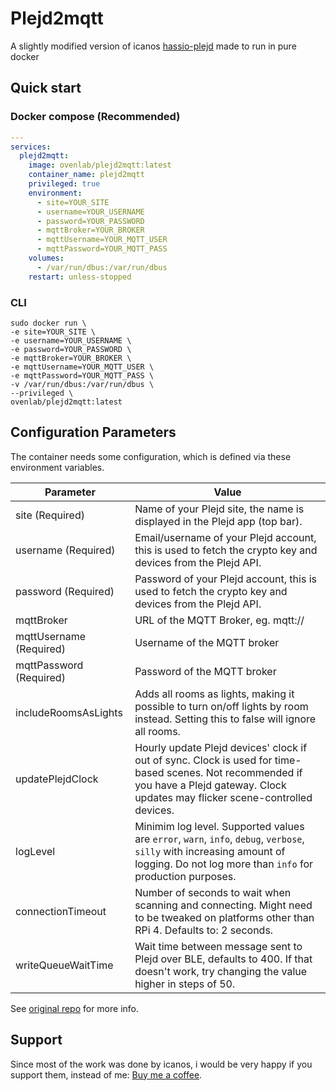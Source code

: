 # Plejd2mqtt

A slightly modified version of icanos [hassio-plejd](https://github.com/icanos/hassio-plejd) made to run in pure docker

## Quick start

### Docker compose (Recommended)

```yaml
---
services:
  plejd2mqtt:
    image: ovenlab/plejd2mqtt:latest
    container_name: plejd2mqtt
    privileged: true
    environment:
      - site=YOUR_SITE
      - username=YOUR_USERNAME
      - password=YOUR_PASSWORD
      - mqttBroker=YOUR_BROKER
      - mqttUsername=YOUR_MQTT_USER
      - mqttPassword=YOUR_MQTT_PASS
    volumes:
      - /var/run/dbus:/var/run/dbus
    restart: unless-stopped
```

### CLI

```
sudo docker run \
-e site=YOUR_SITE \
-e username=YOUR_USERNAME \
-e password=YOUR_PASSWORD \
-e mqttBroker=YOUR_BROKER \
-e mqttUsername=YOUR_MQTT_USER \
-e mqttPassword=YOUR_MQTT_PASS \
-v /var/run/dbus:/var/run/dbus \
--privileged \
ovenlab/plejd2mqtt:latest
```

## Configuration Parameters

The container needs some configuration, which is defined via these environment variables.

| Parameter            | Value                                                                                                                                                                                    |
| -------------------- | ---------------------------------------------------------------------------------------------------------------------------------------------------------------------------------------- |
| site (Required)        | Name of your Plejd site, the name is displayed in the Plejd app (top bar).                                                                                                               |
| username (Required)    | Email/username of your Plejd account, this is used to fetch the crypto key and devices from the Plejd API.                                                                               |
| password (Required)    | Password of your Plejd account, this is used to fetch the crypto key and devices from the Plejd API.                                                                                     |
| mqttBroker             | URL of the MQTT Broker, eg. mqtt://                                                                                                                                                      |
| mqttUsername (Required)| Username of the MQTT broker                                                                                                                                                              |
| mqttPassword (Required)| Password of the MQTT broker                                                                                                                                                              |
| includeRoomsAsLights   | Adds all rooms as lights, making it possible to turn on/off lights by room instead. Setting this to false will ignore all rooms.                                                         |
| updatePlejdClock       | Hourly update Plejd devices' clock if out of sync. Clock is used for time-based scenes. Not recommended if you have a Plejd gateway. Clock updates may flicker scene-controlled devices. |
| logLevel               | Minimim log level. Supported values are `error`, `warn`, `info`, `debug`, `verbose`, `silly` with increasing amount of logging. Do not log more than `info` for production purposes.     |
| connectionTimeout      | Number of seconds to wait when scanning and connecting. Might need to be tweaked on platforms other than RPi 4. Defaults to: 2 seconds.                                                  |
| writeQueueWaitTime     | Wait time between message sent to Plejd over BLE, defaults to 400. If that doesn't work, try changing the value higher in steps of 50.        

See [original repo](https://github.com/icanos/hassio-plejd/edit/master/plejd/README.md) for more info.

## Support
Since most of the work was done by icanos, i would be very happy if you support them, instead of me: [Buy me a coffee](https://www.buymeacoffee.com/w1ANTUb).